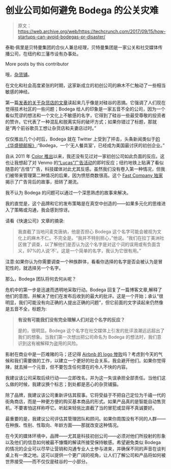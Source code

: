 # 创业公司如何避免 Bodega 的公关灾难 

> 原文：<https://web.archive.org/web/https://techcrunch.com/2017/09/15/how-startups-can-avoid-bodegas-pr-disaster/>

泰勒·佩里是贝特曼集团的合伙人兼总经理，贝特曼集团是一家公关和社交媒体传播公司，在纽约和三藩市设有办事处。

More posts by this contributor

哦，[杂货铺](https://web.archive.org/web/20230215083909/https://www.bodega.ai/)。

在文化和社会高度紧张的时期，这家新成立的初创公司的麻木不仁触动了一些相当敏感的神经。

第一篇[发表的关于杂货店的文章](https://web.archive.org/web/20230215083909/https://www.fastcompany.com/40466047/two-ex-googlers-want-to-make-bodegas-and-mom-and-pop-corner-stores-obsolete)读起来几乎像是对硅谷的恶搞。它强调了人们现在觉得技术社区的一些问题；Bodega 给人的印象是一家五音不全的公司，因为一个看似荒谬的想法和一个文化上不敏感的名字，它得到了硅谷一些最受尊敬的投资者的赞许。它代表了一种混乱和脱离实际的破坏方式；如果你错过了标题，那就是“两个前谷歌员工想让杂货店和夫妻店过时。”

仅仅推出几个小时后，Bodega 就在 Twitter 上受到了抨击，头条新闻类似于[的《华盛顿邮报》](https://web.archive.org/web/20230215083909/https://www.washingtonpost.com/news/food/wp/2017/09/13/bodega-an-unmanned-pantry-box-has-already-become-americas-most-hated-start-up/?utm_term=.cb280350db02):“Bodega，一个‘无人餐具室’，已经成为美国最讨厌的初创企业。”

自从 2011 年 [Color 推出](https://web.archive.org/web/20230215083909/https://thenextweb.com/socialmedia/2011/03/24/why-hot-new-photo-sharing-app-color-got-its-launch-strategy-wrong/#.tnw_Mo3OB7wv)以来，我还没有见过对一家初创公司如此负面的反应。这也让我想起了对 Venmo 的[“Lucas”广告活动](https://web.archive.org/web/20230215083909/http://valleywag.gawker.com/venmo-everyone-hates-your-weirdo-subway-ads-1502663281)的即时反应；纽约地铁上贴满了看似随意的“古怪”广告，科技媒体对此尤其反感。虽然我们没有卷入第一种情况，但我们被带来管理第二种情况的后果，因为愤怒商数很高。这个 [Fast Company 独家](https://web.archive.org/web/20230215083909/https://www.fastcompany.com/3026144/lucas-talks-to-fast-company-reviled-venmo-subway-ads-explained)揭示了广告背后的故事，扭转了潮流。

我不认为 Bodega 的问题可以通过一个深思熟虑的故事来解决。

我的直觉是，这个品牌和它的发布策略是在真空中创造的——如果多元化的思维进入了策略或沟通，我会感到惊讶。

请看《快速公司》文章的摘录:

> 我直截了当地问麦克唐纳，他是否担心 Bodega 这个名字可能会被视为文化上的麻木不仁。不完全是。“我并不特别担心，”他说。“我们在拉丁美洲社区做了调查，以了解他们是否认为这个名字是对这个词的误用或有负面含义，97%的人说‘不’。这是一个简单的名字，我认为它很有用。”

注意:如果你认为你需要调查一个种族群体，看看你选择的名字是否会被认为是冒犯性的，就选择另一个名字。

那么，Bodega 团队将何去何从呢？

危机中的第一步是迅速而透明地采取行动。Bodega 回复了一篇博客文章,解释了他们的意图，并解决了他们在发布后收到的最大的批评。这是一个开始；承认“很明显，我们可能没有向正确的人提出正确的问题”，但它前面的文字读起来仍然像是五音不全，标题为:

> **有没有可能我们没有完全理解人们对这个名字的反应？**
> 
> 是的，很明显。Bodega 这个名字在社交媒体上引发的批评浪潮远远超出了我们的想象。当我们第一次想出把公司命名为 Bodega 的想法时，我们意识到这有被解释为盗用的风险。

影射在商业中是一匹难赌的马；还记得 [Airbnb 的 logo 惨败](https://web.archive.org/web/20230215083909/https://www.theguardian.com/artanddesign/architecture-design-blog/2014/jul/18/balls-vagina-both-airbnb-logo-internet-parodies)吗？考虑到今天的气候和我们需要做的工作，以建立一个更好的社会关系，我会避开他们。如果你觉得辣，就去掉一个元音，但不要包含任何潜在的令人不快的内容。

我建议该公司采取后续行动——立即改名，并为这一失误承担全部责任。当他们这么做的时候，我建议换个标志；到处都是恶心的杂货铺猫。

除了品牌，我建议该公司重新评估其叙事。它将受益于不把自己定位为千禧一代的街角商店，而是一种更方便的购买基本商品的形式。如果产品真的是智能自动售货机，不要害怕这样称呼它。听起来轻佻比直截了当的冒犯或显得不真诚要好。

最重要的是，我建议公司评估其管理团队和顾问。如果你周围没有不同的人群——在种族、性别、性取向、年龄方面——那就改变这种情况。

在今天的媒体环境中，品牌——尤其是科技初创公司——必须对他们所投射的形象以及他们的信息如何被最不慷慨的解读所接受保持敏感。希望避免类似 Bodega 的情况的企业可以尽早让营销和沟通专业人士参与进来，并确保不同的声音在谈判桌上有一席之地。这可以提供一个更广阔的视角，让人们了解公司和产品将如何被世界接受——而不仅仅是硅谷的一小部分。